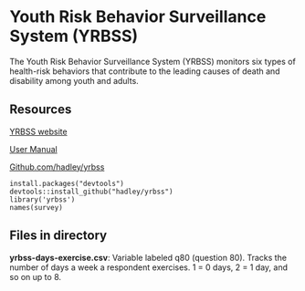 # Youth Risk Behavior Surveillance System (YRBSS)

The Youth Risk Behavior Surveillance System (YRBSS) monitors six types of
health-risk behaviors that contribute to the leading causes of death and
disability among youth and adults.

## Resources

[YRBSS website](http://www.cdc.gov/healthyyouth/data/yrbs/index.htm)

[User
Manual](http://www.cdc.gov/healthyyouth/data/yrbs/pdf/2015/2015_yrbs-data-users-guide.pdf)

[Github.com/hadley/yrbss](https://github.com/hadley/yrbss)

```
install.packages("devtools")
devtools::install_github("hadley/yrbss")
library('yrbss')
names(survey)
```

## Files in directory

**yrbss-days-exercise.csv**: Variable labeled q80 (question 80). Tracks the
number of days a week a respondent exercises. 1 = 0 days, 2 = 1 day, and so on
up to 8.
